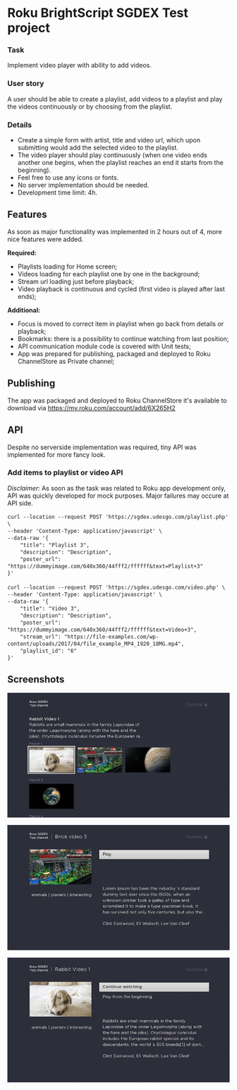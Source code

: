 # Roku BrightScript SGDEX Test project

### Task
Implement video player with ability to add videos.

### User story
A user should be able to create a playlist, add videos to a playlist and play the videos
continuously or by choosing from the playlist.

### Details
- Create a simple form with artist, title and video url, which upon submitting would add
the selected video to the playlist.
- The video player should play continuously (when one video ends another one
begins, when the playlist reaches an end it starts from the beginning).
- Feel free to use any icons or fonts.
- No server implementation should be needed.
- Development time limit: 4h.

## Features
As soon as major functionality was implemented in 2 hours out of 4, more nice features were added.

**Required:**
- Playlists loading for Home screen;
- Videos loading for each playlist one by one in the background;
- Stream url loading just before playback;
- Video playback is continuous and cycled (first video is played after last ends);

**Additional:**
- Focus is moved to correct item in playlist when go back from details or playback;
- Bookmarks: there is a possibility to continue watching from last position;
- API communication module code is covered with Unit tests;
- App was prepared for publishing, packaged and deployed to Roku ChannelStore as Private channel;

## Publishing
The app was packaged and deployed to Roku ChannelStore it's available to download via
https://my.roku.com/account/add/6X265H2

## API
Despite no serverside implementation was required, tiny API was implemented for more fancy look.
### Add items to playlist or video API
*Disclaimer:* As soon as the task was related to Roku app development only, API was quickly developed for mock purposes. Major failures may occure at API side. 
```
curl --location --request POST 'https://sgdex.udesgo.com/playlist.php' \
--header 'Content-Type: application/javascript' \
--data-raw '{
	"title": "Playlist 3",
	"description": "Description",
	"poster_url": "https://dummyimage.com/640x360/44fff2/ffffff&text=Playlist+3"
}'

curl --location --request POST 'https://sgdex.udesgo.com/video.php' \
--header 'Content-Type: application/javascript' \
--data-raw '{
    "title": "Video 3",
    "description": "Description",
    "poster_url": "https://dummyimage.com/640x360/44fff2/ffffff&text=Video+3",
    "stream_url": "https://file-examples.com/wp-content/uploads/2017/04/file_example_MP4_1920_18MG.mp4",
    "playlist_id": "6"
}'
```

## Screenshots
![Home screen](docs/1_home_screen.jpg)

![Details screen](docs/2_details.jpg)

![Details with bookmarks](docs/3_details_bookmarks.jpg)
